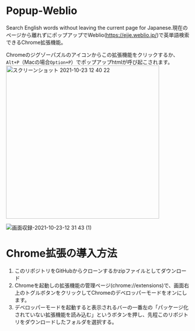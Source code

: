 # Popup-Weblio
Search English words without leaving the current page for Japanese.現在のページから離れずにポップアップでWeblio(https://ejje.weblio.jp/)で英単語検索できるChrome拡張機能。

Chromeのジグゾーパズルのアイコンからこの拡張機能をクリックするか、`Alt+P`（Macの場合`Option+P`）でポップアップhtmlが呼び起こされます。
<img width="419" alt="スクリーンショット 2021-10-23 12 40 22" src="https://user-images.githubusercontent.com/43945931/138541139-8e7203f5-cbe1-4fa8-bd4b-61c83c78758d.png">


![画面収録-2021-10-23-12 31 43 (1)](https://user-images.githubusercontent.com/43945931/138541853-207a06f9-c958-4042-842a-75826ed0ee4b.gif)



# Chrome拡張の導入方法
1. このリポジトリをGitHubからクローンするかzipファイルとしてダウンロード
2. Chromeを起動しの拡張機能の管理ページ(chrome://extensions)で、画面右上のトグルボタンをクリックしてChromeのデベロッパーモードをオンにします。
3. デベロッパーモードを起動すると表示されるバーの一番左の「パッケージ化されていない拡張機能を読み込む」というボタンを押し、先程このリポジトリをダウンロードしたフォルダを選択する。
